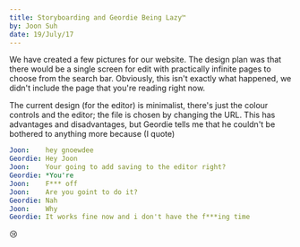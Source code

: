 ```yaml
---
title: Storyboarding and Geordie Being Lazy™
by: Joon Suh
date: 19/July/17
---
```

We have created a few pictures for our website.  The design plan was that there would be a single screen for edit with practically infinite pages to choose from the search bar. Obviously, this isn't exactly what happened, we didn't include the page that you're reading right now.

The current design (for the editor) is minimalist, there's just the colour controls and the editor; the file is chosen by changing the URL. This has advantages and disadvantages, but Geordie tells me that he couldn't be bothered to anything more because (I quote)

```yaml
Joon:    hey gnoewdee
Geordie: Hey Joon
Joon:    Your going to add saving to the editor right?
Geordie: *You're
Joon:    F*** off
Joon:    Are you goint to do it?
Geordie: Nah
Joon:    Why
Geordie: It works fine now and i don't have the f***ing time
```
:cry:
